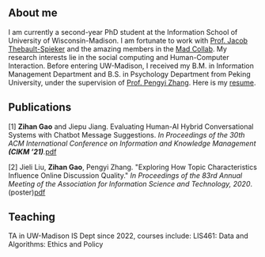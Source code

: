 ## About me


I am currently a second-year PhD student at the Information School of University of Wisconsin-Madison. I am fortunate to work with [Prof. Jacob Thebault-Spieker](https://jacob.thebault-spieker.com) and the amazing members in the [Mad Collab](https://collab.ischool.wisc.edu). My research interests lie in the social computing and Human-Computer Interaction. Before entering UW-Madison, I received my B.M. in Information Management Department and B.S. in Psychology Department from Peking University, under the supervision of [Prof. Pengyi Zhang](https://scholar.google.com/citations?user=fL6FUdkAAAAJ&hl=en). Here is my [resume](https://zihanngao.github.io/zihangao_cv_0118pdf.pdf).



## Publications
[1] **Zihan Gao** and Jiepu Jiang. Evaluating Human-AI Hybrid Conversational Systems with Chatbot Message Suggestions. _In Proceedings of the 30th ACM International Conference on Information and Knowledge Management **(CIKM ’21)**._[pdf](https://zihanngao.github.io/publications/cikm21_hybrid_chatbot.pdf)

[2]	Jieli Liu, **Zihan Gao**, Pengyi Zhang. "Exploring How Topic Characteristics Influence Online Discussion Quality." _In Proceedings of the 83rd Annual Meeting of the Association for Information Science and Technology, 2020_.(poster)[pdf](https://zihanngao.github.io/publications/poster_1.pdf)


## Teaching
TA in UW-Madison IS Dept since 2022, courses include: 
LIS461: Data and Algorithms: Ethics and Policy
